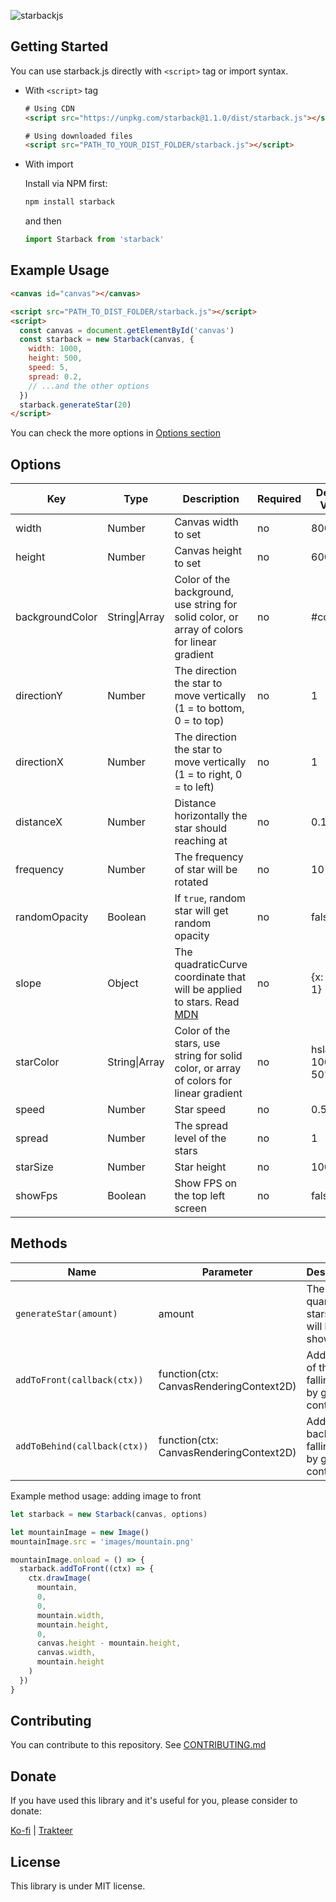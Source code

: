 ![starbackjs](https://user-images.githubusercontent.com/45036724/130007266-83c720b8-ce3f-47e8-a854-ac0b640ce36f.gif)

## Getting Started

You can use starback.js directly with `<script>` tag or import syntax.

- With `<script>` tag

  ```html
  # Using CDN
  <script src="https://unpkg.com/starback@1.1.0/dist/starback.js"></script>

  # Using downloaded files
  <script src="PATH_TO_YOUR_DIST_FOLDER/starback.js"></script>
  ```

- With import

  Install via NPM first:

  ```bash
  npm install starback
  ```

  and then

  ```js
  import Starback from 'starback'
  ```

## Example Usage

```html
<canvas id="canvas"></canvas>

<script src="PATH_TO_DIST_FOLDER/starback.js"></script>
<script>
  const canvas = document.getElementById('canvas')
  const starback = new Starback(canvas, {
    width: 1000,
    height: 500,
    speed: 5,
    spread: 0.2,
    // ...and the other options
  })
  starback.generateStar(20)
</script>
```

You can check the more options in [Options section](#options)

## Options

| Key             | Type              | Description                                                                                                                                                         | Required | Default Value           |
| --------------- | ----------------- | ------------------------------------------------------------------------------------------------------------------------------------------------------------------- | -------- | ----------------------- |
| width           | Number            | Canvas width to set                                                                                                                                                 | no       | 800                     |
| height          | Number            | Canvas height to set                                                                                                                                                | no       | 600                     |
| backgroundColor | String&#124;Array | Color of the background, use string for solid color, or array of colors for linear gradient                                                                         | no       | #ccc                    |
| directionY      | Number            | The direction the star to move vertically (1 = to bottom, 0 = to top)                                                                                               | no       | 1                       |
| directionX      | Number            | The direction the star to move vertically (1 = to right, 0 = to left)                                                                                               | no       | 1                       |
| distanceX       | Number            | Distance horizontally the star should reaching at                                                                                                                   | no       | 0.1                     |
| frequency       | Number            | The frequency of star will be rotated                                                                                                                               | no       | 10                      |
| randomOpacity   | Boolean           | If `true`, random star will get random opacity                                                                                                                      | no       | false                   |
| slope           | Object            | The quadraticCurve coordinate that will be applied to stars. Read [MDN](https://developer.mozilla.org/en-US/docs/Web/API/CanvasRenderingContext2D/quadraticCurveTo) | no       | {x: 1, y: 1}            |
| starColor       | String&#124;Array | Color of the stars, use string for solid color, or array of colors for linear gradient                                                                              | no       | hsla(299, 100%, 50%, 1) |
| speed           | Number            | Star speed                                                                                                                                                          | no       | 0.5                     |
| spread          | Number            | The spread level of the stars                                                                                                                                       | no       | 1                       |
| starSize        | Number            | Star height                                                                                                                                                         | no       | 100                     |
| showFps         | Boolean           | Show FPS on the top left screen                                                                                                                                     | no       | false                   |

## Methods

| Name                         | Parameter                               | Description                                       |
| ---------------------------- | --------------------------------------- | ------------------------------------------------- |
| `generateStar(amount)`       | amount                                  | The quantity of stars that will be shown          |
| `addToFront(callback(ctx))`  | function(ctx: CanvasRenderingContext2D) | Add to front of the falling star by given context |
| `addToBehind(callback(ctx))` | function(ctx: CanvasRenderingContext2D) | Add to back of the falling star by given context  |

Example method usage: adding image to front

```js
let starback = new Starback(canvas, options)

let mountainImage = new Image()
mountainImage.src = 'images/mountain.png'

mountainImage.onload = () => {
  starback.addToFront((ctx) => {
    ctx.drawImage(
      mountain,
      0,
      0,
      mountain.width,
      mountain.height,
      0,
      canvas.height - mountain.height,
      canvas.width,
      mountain.height
    )
  })
}
```

## Contributing

You can contribute to this repository. See [CONTRIBUTING.md](https://github.com/zuramai/starback.js/blob/main/CONTRIBUTING.md)

## Donate

If you have used this library and it's useful for you, please consider to donate:

[Ko-fi](https://ko-fi.com/saugi) | [Trakteer](https://trakteer.id/saugi)

## License

This library is under MIT license.
